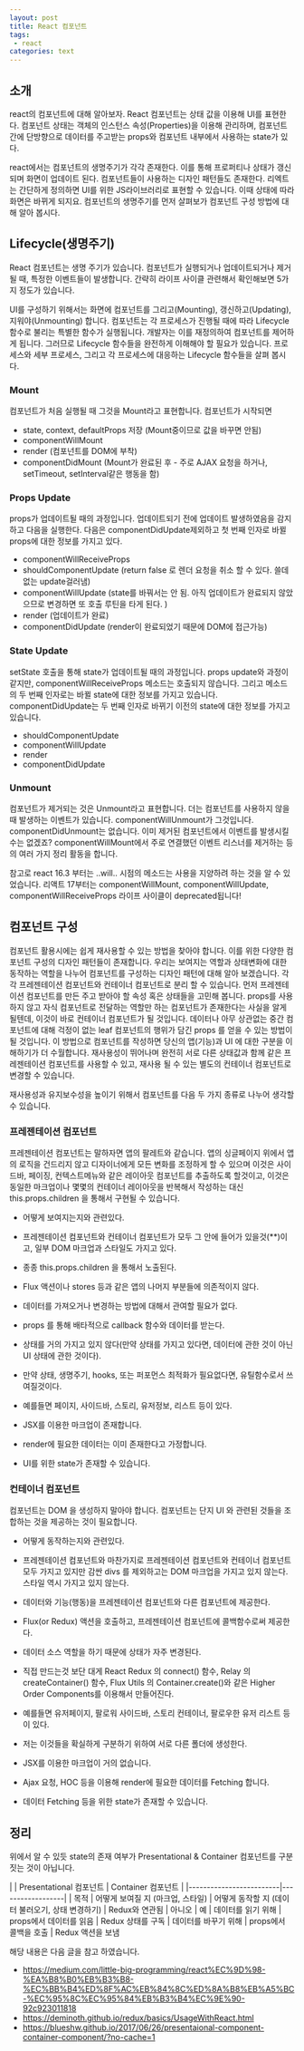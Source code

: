 ```yaml
---
layout: post
title: React 컴포넌트 
tags:
 - react
categories: text
---
```


## 소개
react의 컴포넌트에 대해 알아보자. React 컴포넌트는 상태 값을 이용해 UI를 표현한다. 컴포넌트 상태는 객체의 인스턴스 속성(Properties)을 이용해 관리하며, 컴포넌트간에 단방향으로 데이터를 주고받는 props와 컴포넌트 내부에서 사용하는 state가 있다.

react에서는 컴포넌트의 생명주기가 각각 존재한다. 이를 통해 프로퍼티나 상태가 갱신되며 화면이 업데이트 된다. 컴포넌트들이 사용하는 디자인 패턴들도 존재한다. 리엑트는 간단하게 정의하면 UI를 위한 JS라이브러리로 표현할 수 있습니다. 이때 상태에 따라 화면은 바뀌게 되지요. 컴포넌트의 생명주기를 먼저 살펴보가 컴포넌트 구성 방법에 대해 알아 봅시다.

## Lifecycle(생명주기)
React 컴포넌트는 생명 주기가 있습니다. 컴포넌트가 실행되거나 업데이트되거나 제거될 때, 특정한 이벤트들이 발생합니다. 간략히 라이프 사이클 관련해서 확인해보면 5가지 정도가 있습니다.

UI를 구성하기 위해서는 화면에 컴포넌트를 그리고(Mounting), 갱신하고(Updating), 지워야(Unmounting) 합니다. 컴포넌트는 각 프로세스가 진행될 때에 따라 Lifecycle 함수로 불리는 특별한 함수가 실행됩니다. 개발자는 이를 재정의하여 컴포넌트를 제어하게 됩니다. 그러므로 Lifecycle 함수들을 완전하게 이해해야 할 필요가 있습니다. 프로세스와 세부 프로세스, 그리고 각 프로세스에 대응하는 Lifecycle 함수들을 살펴 봅시다.


### Mount
컴포넌트가 처음 실행될 때 그것을 Mount라고 표현합니다. 컴포넌트가 시작되면 
- state, context, defaultProps 저장 (Mount중이므로 값을 바꾸면 안됨)
- componentWillMount
- render (컴포넌트를 DOM에 부착)
- componentDidMount 
(Mount가 완료된 후 - 주로 AJAX 요청을 하거나, setTimeout, setInterval같은 행동을 함)


### Props Update
props가 업데이트될 때의 과정입니다. 업데이트되기 전에 업데이트 발생하였음을 감지하고 다음을 실행한다.
다음은 componentDidUpdate제외하고 첫 번째 인자로 바뀔 props에 대한 정보를 가지고 있다.
- componentWillReceiveProps
- shouldComponentUpdate (return false 로 렌더 요청을 취소 할 수 있다. 쓸데 없는 update걸러냄)
- componentWillUpdate 
(state를 바꿔서는 안 됨. 아직 업데이트가 완료되지 않았으므로 변경하면 또 호출 루틴을 타게 된다. )
- render (업데이트가 완료)
- componentDidUpdate (render이 완료되었기 때문에 DOM에 접근가능)

### State Update
setState 호출을 통해 state가 업데이트될 때의 과정입니다. props update와 과정이 같지만, componentWillReceiveProps 메소드는 호출되지 않습니다. 그리고 메소드의 두 번째 인자로는 바뀔 state에 대한 정보를 가지고 있습니다. componentDidUpdate는 두 번째 인자로 바뀌기 이전의 state에 대한 정보를 가지고 있습니다.
- shouldComponentUpdate
- componentWillUpdate
- render
- componentDidUpdate


### Unmount
컴포넌트가 제거되는 것은 Unmount라고 표현합니다. 더는 컴포넌트를 사용하지 않을 때 발생하는 이벤트가 있습니다. componentWillUnmount가 그것입니다. componentDidUnmount는 없습니다. 이미 제거된 컴포넌트에서 이벤트를 발생시킬 수는 없겠죠? componentWillMount에서 주로 연결했던 이벤트 리스너를 제거하는 등의 여러 가지 정리 활동을 합니다.


참고로 react 16.3 부터는 ..will.. 시점의 메소드는 사용을 지양하려 하는 것을 알 수 있었습니다. 리액트 17부터는 componentWillMount, componentWillUpdate, componentWillReceiveProps 라이프 사이클이 deprecated됩니다!


## 컴포넌트 구성
컴포넌트 활용시에는 쉽게 재사용할 수 있는 방법을 찾아야 합니다. 이를 위한 다양한 컴포넌트 구성의 디자인 패턴들이 존재합니다. 우리는 보여지는 역할과 상태변화에 대한 동작하는 역할을 나누어 컴포넌트를 구성하는 디자인 패턴에 대해 알아 보겠습니다. 각각 프레젠테이션 컴포넌트와 컨테이너 컴포넌트로 분리 할 수 있습니다. 먼저 프레젠테이션 컴포넌트를 만든 주고 받아야 할 속성 혹은 상태들을 고민해 봅니다. props를 사용하지 않고 자식 컴포넌트로 전달하는 역할만 하는 컴포넌트가 존재한다는 사실을 알게 될텐데, 이것이 바로 컨테이너 컴포넌트가 될 것입니다. 데이터나 아무 상관없는 중간 컴포넌트에 대해 걱정이 없는 leaf 컴포넌트의 행위가 담긴 props 를 얻을 수 있는 방법이 될 것입니다. 이 방법으로 컴포넌트를 작성하면 당신의 앱(기능)과 UI 에 대한 구분을 이해하기가 더 수월합니다. 재사용성이 뛰어나며 완전히 서로 다른 상태값과 함께 같은 프레젠테이션 컴포넌트를 사용할 수 있고, 재사용 될 수 있는 별도의 컨테이너 컴포넌트로 변경할 수 있습니다.

재사용성과 유지보수성을 높이기 위해서 컴포넌트를 다음 두 가지 종류로 나누어 생각할 수 있습니다. 

### 프레젠테이션 컴포넌트
프레젠테이션 컴포넌트는 말하자면 앱의 팔레트와 같습니다. 앱의 싱글페이지 위에서 앱의 로직을 건드리지 않고 디자이너에게 모든 변화를 조정하게 할 수 있으며 이것은 사이드바, 페이징, 컨텍스트메뉴와 같은 레이아웃 컴포넌트를 추출하도록 할것이고, 이것은 동일한 마크업이나 몇몇의 컨테이너 레이아웃을 반복해서 작성하는 대신 this.props.children 을 통해서 구현될 수 있습니다.


- 어떻게 보여지는지와 관련있다.
- 프레젠테이션 컴포넌트와 컨테이너 컴포넌트가 모두 그 안에 들어가 있을것(**)이고, 일부 DOM 마크업과 스타일도 가지고 있다.
- 종종 this.props.children 을 통해서 노출된다.
- Flux 액션이나 stores 등과 같은 앱의 나머지 부분들에 의존적이지 않다.
- 데이터를 가져오거나 변경하는 방법에 대해서 관여할 필요가 없다.
- props 를 통해 배타적으로 callback 함수와 데이터를 받는다.
- 상태를 거의 가지고 있지 않다(만약 상태를 가지고 있다면, 데이터에 관한 것이 아닌 UI 상태에 관한 것이다).
- 만약 상태, 생명주기, hooks, 또는 퍼포먼스 최적화가 필요없다면, 유틸함수로서 쓰여질것이다.
- 예를들면 페이지, 사이드바, 스토리, 유저정보, 리스트 등이 있다.

- JSX를 이용한 마크업이 존재합니다.
- render에 필요한 데이터는 이미 존재한다고 가정합니다.
- UI를 위한 state가 존재할 수 있습니다.

### 컨테이너 컴포넌트
컴포넌트는 DOM 을 생성하지 말아야 합니다. 컴포넌트는 단지 UI 와 관련된 것들을 조합하는 것을 제공하는 것이 필요합니다.

- 어떻게 동작하는지와 관련있다.
- 프레젠테이션 컴포넌트와 마찬가지로 프레젠테이션 컴포넌트와 컨테이너 컴포넌트 모두 가지고 있지만 감싼 divs 를 제외하고는 DOM 마크업을 가지고 있지 않는다. 스타일 역시 가지고 있지 않는다.
- 데이터와 기능(행동)을 프레젠테이션 컴포넌트와 다른 컴포넌트에 제공한다.
- Flux(or Redux) 액션을 호출하고, 프레젠테이션 컴포넌트에 콜백함수로써 제공한다.
- 데이터 소스 역할을 하기 때문에 상태가 자주 변경된다.
- 직접 만드는것 보단 대게 React Redux 의 connect() 함수, Relay 의 createContainer() 함수, Flux Utils 의 Container.create()와 같은 Higher Order Components를 이용해서 만들어진다.
- 예를들면 유저페이지, 팔로워 사이드바, 스토리 컨테이너, 팔로우한 유저 리스트 등이 있다.
- 저는 이것들을 확실하게 구분하기 위하여 서로 다른 폴더에 생성한다.

- JSX를 이용한 마크업이 거의 없습니다.
- Ajax 요청, HOC 등을 이용해 render에 필요한 데이터를 Fetching 합니다.
- 데이터 Fetching 등을 위한 state가 존재할 수 있습니다.

## 정리
위에서 알 수 있듯 state의 존재 여부가 Presentational & Container 컴포넌트를 구분 짓는 것이 아닙니다.


| | Presentational 컴포넌트	| Container 컴포넌트 | 
|-------------------------|------------------| 
| 목적	| 어떻게 보여질 지 (마크업, 스타일)	| 어떻게 동작할 지 (데이터 불러오기, 상태 변경하기)
| Redux와 연관됨	| 아니오	| 예
| 데이터를 읽기 위해	| props에서 데이터를 읽음	| Redux 상태를 구독
| 데이터를 바꾸기 위해	| props에서 콜백을 호출	| Redux 액션을 보냄


해당 내용은 다음 글을 참고 하였습니다.
- https://medium.com/little-big-programming/react%EC%9D%98-%EA%B8%B0%EB%B3%B8-%EC%BB%B4%ED%8F%AC%EB%84%8C%ED%8A%B8%EB%A5%BC-%EC%95%8C%EC%95%84%EB%B3%B4%EC%9E%90-92c923011818
- https://deminoth.github.io/redux/basics/UsageWithReact.html
- https://blueshw.github.io/2017/06/26/presentaional-component-container-component/?no-cache=1